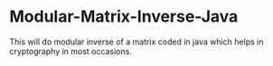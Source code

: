 Modular-Matrix-Inverse-Java
===========================

This will do modular inverse of a matrix coded in java which helps in cryptography in most occasions.
